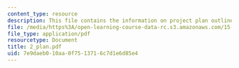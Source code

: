 ```yaml
---
content_type: resource
description: This file contains the information on project plan outline.
file: /media/https%3A/open-learning-course-data-rc.s3.amazonaws.com/15-568a-practical-information-technology-management-spring-2005/7e9daeb010aa0f7513716c7d1e6d85e4_2_plan.pdf
file_type: application/pdf
resourcetype: Document
title: 2_plan.pdf
uid: 7e9daeb0-10aa-0f75-1371-6c7d1e6d85e4
---
```

